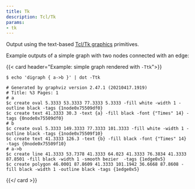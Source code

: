 ```yaml
---
title: Tk
description: Tcl/Tk
params:
- tk
---
```

Output using the text-based [Tcl/Tk graphics](https://en.wikipedia.org/wiki/Tk_(software)) primitives.

Example outputs of a simple graph with two nodes connected with an edge:

{{< card header="Example: simple graph rendered with `-Ttk`">}}
```
$ echo 'digraph { a->b }' | dot -Ttk
```
```
# Generated by graphviz version 2.47.1 (20210417.1919)
# Title: %3 Pages: 1
# a
$c create oval 5.3333 53.3333 77.3333 5.3333 -fill white -width 1 -outline black -tags {1node0x75509df0}
$c create text 41.3333 30.3 -text {a} -fill black -font {"Times" 14} -tags {0node0x75509df0}
# b
$c create oval 5.3333 149.3333 77.3333 101.3333 -fill white -width 1 -outline black -tags {1node0x75509f10}
$c create text 41.3333 126.3 -text {b} -fill black -font {"Times" 14} -tags {0node0x75509f10}
# a->b
$c create line 41.3333 53.7378 41.3333 64.023 41.3333 76.3834 41.3333 87.8501 -fill black -width 1 -smooth bezier  -tags {1edge0x5}
$c create polygon 46.0001 87.8609 41.3333 101.1942 36.6668 87.8608 -fill black -width 1 -outline black -tags {1edge0x5}
```
{{</ card >}}
